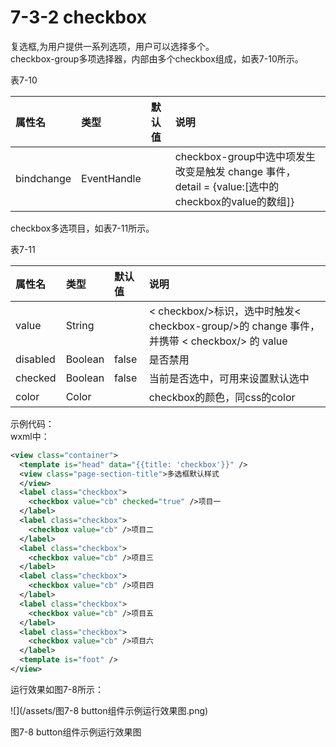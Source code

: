 # 7-3-2 checkbox

复选框,为用户提供一系列选项，用户可以选择多个。  
checkbox-group多项选择器，内部由多个checkbox组成，如表7-10所示。

表7-10

| 属性名 | 类型 | 默认值 | 说明 |
| :--- | :--- | :--- | :--- |
| bindchange | EventHandle |  | checkbox-group中选中项发生改变是触发 change 事件，detail = {value:\[选中的checkbox的value的数组\]} |

checkbox多选项目，如表7-11所示。

表7-11

| 属性名 | 类型 | 默认值 | 说明 |
| :--- | :--- | :--- | :--- |
| value | String |  | &lt; checkbox/&gt;标识，选中时触发&lt; checkbox-group/&gt;的 change 事件，并携带 &lt; checkbox/&gt; 的 value |
| disabled | Boolean | false | 是否禁用 |
| checked | Boolean | false | 当前是否选中，可用来设置默认选中 |
| color | Color |  | checkbox的颜色，同css的color |

示例代码：  
wxml中：

```xml
<view class="container">
  <template is="head" data="{{title: 'checkbox'}}" />
  <view class="page-section-title">多选框默认样式
  </view>
  <label class="checkbox">
    <checkbox value="cb" checked="true" />项目一
  </label>
  <label class="checkbox">
    <checkbox value="cb" />项目二
  </label>
  <label class="checkbox">
    <checkbox value="cb" />项目三
  </label>
  <label class="checkbox">
    <checkbox value="cb" />项目四
  </label>
  <label class="checkbox">
    <checkbox value="cb" />项目五
  </label>
  <label class="checkbox">
    <checkbox value="cb" />项目六
  </label>
  <template is="foot" />
</view>
```

运行效果如图7-8所示：

![](/assets/图7-8 button组件示例运行效果图.png)

图7-8 button组件示例运行效果图
